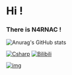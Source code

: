 # Hi ! 
### There is N4RNAC !


![Anurag's GitHub stats](https://github-readme-stats.vercel.app/api?username=N4RNACACC&show_icons=true&theme=tokyonight)


[![Csharp](https://img.shields.io/badge/code-C%23-purple)](https://dotnet.microsoft.com/zh-cn/languages/csharp)
[![Bilibili](https://img.shields.io/badge/Bilibili-N4RNAC-pink?logo=bilibili)](https://space.bilibili.com/441061671)


[![img](https://pixiv.re/118626927.png)](https://pixiv.net/artworks/118626927)